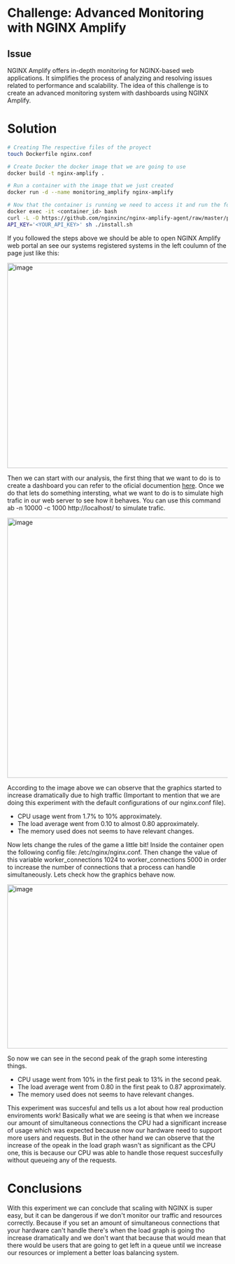 # Challenge: Advanced Monitoring with NGINX Amplify

## Issue
NGINX Amplify offers in-depth monitoring for NGINX-based web applications. 
It simplifies the process of analyzing and resolving issues related to performance and scalability.
The idea of this challenge is to create an advanced monitoring system with dashboards using NGINX Amplify.

# Solution

```bash
# Creating The respective files of the proyect
touch Dockerfile nginx.conf

# Create Docker the docker image that we are going to use
docker build -t nginx-amplify .

# Run a container with the image that we just created
docker run -d --name monitoring_amplify nginx-amplify

# Now that the container is running we need to access it and run the following commands to configure the Amplify agent.
docker exec -it <container_id> bash
curl -L -O https://github.com/nginxinc/nginx-amplify-agent/raw/master/packages/install.sh
API_KEY='<YOUR_API_KEY>' sh ./install.sh
```

If you followed the steps above we should be able to open NGINX Amplify web portal an see our systems registered systems in the left coulumn of the page just like this:

<img width="975" height="468" alt="image" src="https://github.com/user-attachments/assets/f55d1692-e5ed-4d83-9bf1-30f423d491a3" />

Then we can start with our analysis, the first thing that we want to do is to create a dashboard you can refer to the oficial documention [here](https://docs.nginx.com/nginx-amplify/user-interface/dashboards/).
Once we do that lets do something intersting, what we want to do is to simulate high trafic in our web server to see how it behaves. You can use this command ab -n 10000 -c 1000 http://localhost/ to simulate trafic.

<img width="975" height="593" alt="image" src="https://github.com/user-attachments/assets/e6aa6d16-6fa7-48c8-8aee-9b881a26e078" />

According to the image above we can observe that the graphics started to increase dramatically due to high traffic (Important to mention that we are doing this experiment with the default configurations of our nginx.conf file).
 * CPU usage went from 1.7% to 10% approximately.
 * The load average went from 0.10 to almost 0.80 approximately.
 * The memory used does not seems to have relevant changes.


Now lets change the rules of the game a little bit!
Inside the container open the following config file: /etc/nginx/nginx.conf.
Then change the value of  this variable worker_connections 1024 to worker_connections 5000 in order to increase the number of connections that a process can handle simultaneously.
Lets check how the graphics behave now.

<img width="975" height="374" alt="image" src="https://github.com/user-attachments/assets/9085f0f6-43f9-4a95-b367-5c45c885722d" />

So now we can see in the second peak of the graph some interesting things.
 * CPU usage went from 10% in the first peak to 13% in the second peak.
 * The load average went from 0.80 in the first peak to 0.87 approximately.
 * The memory used does not seems to have relevant changes.

This experiment was succesful and tells us a lot about how real production enviroments work!
Basically what we are seeing is that when we increase our amount of simultaneous connections the CPU had a significant increase of usage which was expected because now our hardware need to support more users and requests.
But in the other hand we can observe that the increase of the opeak in the load graph wasn't as significant as the CPU one, this is because our CPU was able to handle those request succesfully without queueing any of the requests.

# Conclusions

With this experiment we can conclude that scaling with NGINX is super easy, but it can be dangerous if we don't monitor our traffic and resources correctly.
Because if you set an amount of simultaneous connections that your hardware can't handle there's when the load graph is going tho increase dramatically and we don't want that because that would mean that there would be users that are going to get left in a queue until we increase our resources or implement a better loas balancing system.



 

